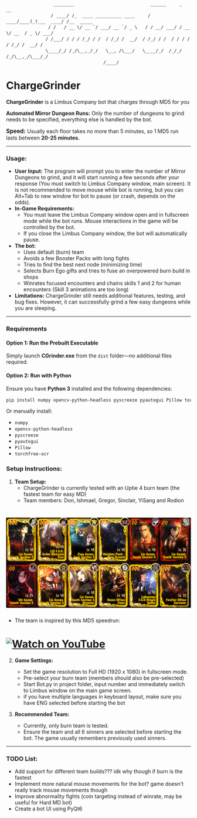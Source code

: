 ```
                  ________                             ______     _           __         
                 / ____/ /_  ____ __________ ____     / ____/____(_)___  ____/ /__  _____
                / /   / __ \/ __ `/ ___/ __ `/ _ \   / / __/ ___/ / __ \/ __  / _ \/ ___/
               / /___/ / / / /_/ / /  / /_/ /  __/  / /_/ / /  / / / / / /_/ /  __/ /    
               \____/_/ /_/\__,_/_/   \__, /\___/   \____/_/  /_/_/ /_/\__,_/\___/_/     
                                     /____/
```

# ChargeGrinder
**ChargeGrinder** is a Limbus Company bot that charges through MD5 for you


**Automated Mirror Dungeon Runs:** Only the number of dungeons to grind needs to be specified, everything else is handled by the bot.

<span style="font-size: 110%;">**Speed:** </span> Usually each floor takes no more than 5 minutes, so 1 MD5 run lasts between **20-25 minutes.**

---
### Usage:
- **User Input:** The program will prompt you to enter the number of Mirror Dungeons to grind, and it will start running a few seconds after your response (You must switch to Limbus Company window, main screen). It is not recommended to move mouse while bot is running, but you can Alt+Tab to new window for bot to pause (or crash, depends on the odds).
- **In-Game Requirements:** 
    - You must leave the Limbus Company window open and in fullscreen mode while the bot runs. Mouse interactions in the game will be controlled by the bot.
    - If you close the Limbus Company window, the bot will automatically pause.
- **The bot:**
    - Uses default (burn) team
    - Avoids a few Booster Packs with long fights
    - Tries to find the best next node (minimizing time)
    - Selects Burn Ego gifts and tries to fuse an overpowered burn build in shops
    - Winrates focused encounters and chains skills 1 and 2 for human encounters (Skill 3 animations are too long)
- **Limitations:** ChargeGrinder still needs additional features, testing, and bug fixes. However, it can successfully grind a few easy dungeons while you are sleeping.

--- 

### Requirements  
#### Option 1: Run the Prebuilt Executable  
Simply launch **CGrinder.exe** from the `dist` folder—no additional files required.  

#### Option 2: Run with Python  
Ensure you have **Python 3** installed and the following dependencies:  
```bash
pip install numpy opencv-python-headless pyscreeze pyautogui Pillow torchfree-ocr
```
Or manually install:  
- `numpy`  
- `opencv-python-headless`  
- `pyscreeze`  
- `pyautogui`  
- `Pillow`  
- `torchfree-ocr`  

### Setup Instructions:

1. **Team Setup:** 
   - ChargeGrinder is currently tested with an Uptie 4 burn team (the fastest team for easy MD)
   - Team members: Don, Ishmael, Gregor, Sinclair, YiSang and Rodion
# ![team.png](team.png)
   - The team is inspired by this MD5 speedrun: 
# [![Watch on YouTube](https://img.youtube.com/vi/dCUUHMLDWkY/0.jpg)](https://www.youtube.com/watch?v=dCUUHMLDWkY)

2. **Game Settings:**
   - Set the game resolution to Full HD (1920 x 1080) in fullscreen mode.
   - Pre-select your burn team (members should also be pre-selected)
   - Start Bot.py in project folder, input number and immediately switch to Limbus window on the main game screen.
   - if you have multiple languages in keyboard layout, make sure you have ENG selected before starting the bot

3. **Recommended Team:** 
   - Currently, only burn team is tested.
   - Ensure the team and all 6 sinners are selected before starting the bot. The game usually remembers previously used sinners.

---

### TODO List:
- Add support for different team builds??? idk why though if burn is the fastest
- Implement more natural mouse movements for the bot? game doesn't really track mouse movements though
- Improve abnormality fights (coin targeting instead of winrate, may be useful for Hard MD bot)
- Create a bot UI using PyQt6